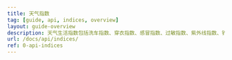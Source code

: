 ```yaml
---
title: 天气指数
tag: [guide, api, indices, overview]
layout: guide-overview
description: 天气生活指数包括洗车指数、穿衣指数、感冒指数、过敏指数、紫外线指数、钓鱼指数等数据。天气指数支持中国3000+个市县区和海外15万个城市天气预报。
url: /docs/api/indices/
ref: 0-api-indices
---
```


